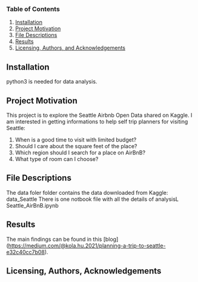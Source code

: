 ### Table of Contents

1. [Installation](#Installation)
2. [Project Motivation](#motivation)
3. [File Descriptions](#files)
4. [Results](#results)
5. [Licensing, Authors, and Acknowledgements](#licensing)

## Installation
python3 is needed for data analysis.

## Project Motivation
This project is to explore the Seattle Airbnb Open Data shared on Kaggle. I am interested in getting informations to help self trip planners for visiting Seattle:
1. When is a good time to visit with limited budget?
2. Should I care about the square feet of the place? 
3. Which region should I search for a place on AirBnB?
4. What type of room can I choose?

## File Descriptions
The data foler folder contains the data downloaded from Kaggle: data_Seattle 
There is one notbook file with all the details of analysisL Seattle_AirBnB.ipynb


## Results
The main findings can be found in this [blog] (https://medium.com/@kola.hu.2021/planning-a-trip-to-seattle-e32c40cc7b08).

## Licensing, Authors, Acknowledgements
